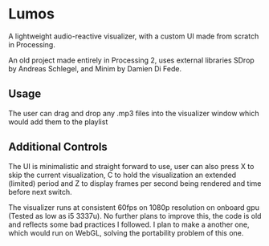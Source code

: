 # Lumos
A lightweight audio-reactive visualizer, with a custom UI made from scratch in Processing.

An old project made entirely in Processing 2, uses external libraries SDrop by Andreas Schlegel, and Minim by Damien Di Fede.

## Usage
The user can drag and drop any .mp3 files into the visualizer window which would add them to the playlist

## Additional Controls
The UI is minimalistic and straight forward to use, user can also press X to skip the current visualization, C to hold the visualization
an extended (limited) period and Z to display frames per second being rendered and time before next switch. 

The visualizer runs at consistent 60fps on 1080p resolution on onboard gpu (Tested as low as i5 3337u). No further plans to improve this, the code is old and reflects
some bad practices I followed. I plan to make a another one, which would run on WebGL, solving the portability problem of this one.

